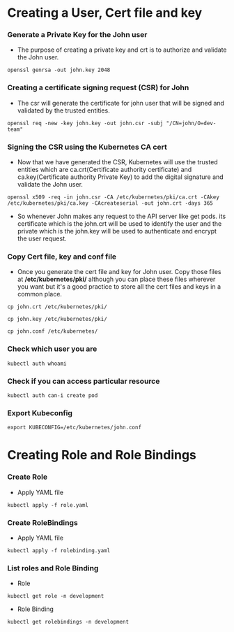 # Creating a User, Cert file and key

### Generate a Private Key for the John user
- The purpose of creating a private key and crt is to authorize and validate the John user.
```
openssl genrsa -out john.key 2048
```
###  Creating a certificate signing request (CSR) for John
- The csr will generate the certificate for john user that will be signed and validated by the trusted entities.
```
openssl req -new -key john.key -out john.csr -subj "/CN=john/O=dev-team"
```
### Signing the CSR using the Kubernetes CA cert
- Now that we have generated the CSR, Kubernetes will use the trusted entities which are ca.crt(Certificate authority certificate) and ca.key(Certificate authority Private Key) to add the digital signature and validate the John user.
```
openssl x509 -req -in john.csr -CA /etc/kubernetes/pki/ca.crt -CAkey /etc/kubernetes/pki/ca.key -CAcreateserial -out john.crt -days 365
```
- So whenever John makes any request to the API server like get pods. its certificate which is the john.crt will be used to identify the user and the private which is the john.key will be used to authenticate and encrypt the user request.

### Copy Cert file, key and conf file
- Once you generate the cert file and key for John user. Copy those files at **/etc/kubernetes/pki/** although you can place these files wherever you want but it's a good practice to store all the cert files and keys in a common place.
```
cp john.crt /etc/kubernetes/pki/
```
```
cp john.key /etc/kubernetes/pki/
```
```
cp john.conf /etc/kubernetes/
```
### Check which user you are
```
kubectl auth whoami
```
### Check if you can access particular resource
```
kubectl auth can-i create pod
```
### Export Kubeconfig
```
export KUBECONFIG=/etc/kubernetes/john.conf
```

# Creating Role and Role Bindings

### Create Role
- Apply YAML file
```
kubectl apply -f role.yaml
```
### Create RoleBindings
- Apply YAML file
```
kubectl apply -f rolebinding.yaml
```
### List roles and Role Binding
- Role
```
kubectl get role -n development
```
- Role Binding
```
kubectl get rolebindings -n development
```

